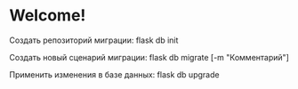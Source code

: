 # Welcome!

Создать репозиторий миграции: flask db init

Cоздать новый сценарий миграции: flask db migrate  [-m "Комментарий"]

Применить изменения в базе данных: flask db upgrade 
